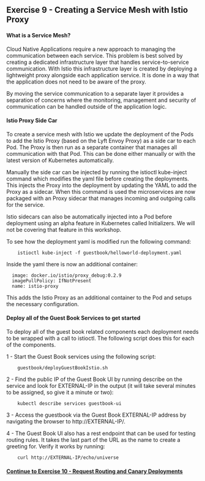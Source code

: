 ## Exercise 9 - Creating a Service Mesh with Istio Proxy

#### What is a Service Mesh?

Cloud Native Applications require a new approach to managing the communication between each service.  This problem is best solved by creating a dedicated infrastructure layer that handles service-to-service communication. With Istio this infrastructure layer is created by deploying a lightweight proxy alongside each application service.  It is done in a way that the application does not need to be aware of the proxy.

By moving the service communication to a separate layer it provides a separation of concerns where the monitoring, management and security of communication can be handled outside of the application logic.

#### Istio Proxy Side Car

To create a service mesh with Istio we update the deployment of the Pods to add the Istio Proxy (based on the Lyft Envoy Proxy) as a side car to each Pod.  The Proxy is then run as a separate container that manages all communication with that Pod.  This can be done either manually or with the latest version of Kubernetes automatically.

Manually the side car can be injected by running the istioctl kube-inject command which modifies the yaml file before creating the deployments.  This injects the Proxy into the deployment by updating the YAML to add the Proxy as a sidecar.  When this command is used the microservices are now packaged with an Proxy sidecar that manages incoming and outgoing calls for the service.  

Istio sidecars can also be automatically injected into a Pod before deployment using an alpha feature in Kubernetes called Initializers.  We will not be covering that feature in this workshop.

To see how the deployment yaml is modified run the following command:

```
    istioctl kube-inject -f guestbook/helloworld-deployment.yaml
```

Inside the yaml there is now an additional container:

```
  image: docker.io/istio/proxy_debug:0.2.9
  imagePullPolicy: IfNotPresent
  name: istio-proxy
```

This adds the Istio Proxy as an additional container to the Pod and setups the necessary configuration.

#### Deploy all of the Guest Book Services to get started

To deploy all of the guest book related components each deployment needs to be wrapped with a call to istioctl.  The following script does this for each of the components.

1 - Start the Guest Book services using the following script:

```
    guestbook/deployGuestBookIstio.sh
```

2 - Find the public IP of the Guest Book UI by running describe on the service and look for EXTERNAL-IP in the output (it will take several minutes to be assigned, so give it a minute or two):

```
    kubectl describe services guestbook-ui
```

3 - Access the guestbook via the Guest Book EXTERNAL-IP address by navigating the browser to http://EXTERNAL-IP/.

4 - The Guest Book UI also has a rest endpoint that can be used for testing routing rules.  It takes the last part of the URL as the name to create a greeting for.  Verify it works by running:

```
    curl http://EXTERNAL-IP/echo/universe
```

#### [Continue to Exercise 10 - Request Routing and Canary Deployments](../exercise-10/README.md)
